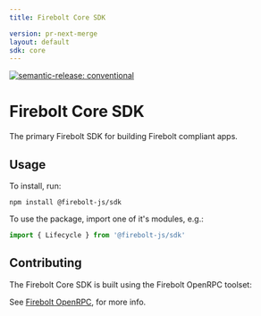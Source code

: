 ```yaml
---
title: Firebolt Core SDK

version: pr-next-merge
layout: default
sdk: core
---
```


[![semantic-release: conventional](https://img.shields.io/badge/semantic--release-conventional-e10079?logo=semantic-release)](https://github.com/semantic-release/semantic-release)

# Firebolt Core SDK
The primary Firebolt SDK for building Firebolt compliant apps.

## Usage
To install, run:

```
npm install @firebolt-js/sdk
```

To use the package, import one of it's modules, e.g.:

```js
import { Lifecycle } from '@firebolt-js/sdk'
```

## Contributing
The Firebolt Core SDK is built using the Firebolt OpenRPC toolset:

See [Firebolt OpenRPC](https://www.github.com/rdkcentral/firebolt-openrpc/), for more info. 
